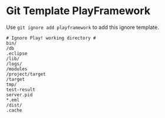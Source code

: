 Git Template PlayFramework
===

Use `git ignore add playframework` to add this ignore template.

```
# Ignore Play! working directory #
bin/
/db
.eclipse
/lib/
/logs/
/modules
/project/target
/target
tmp/
test-result
server.pid
*.eml
/dist/
.cache
```
